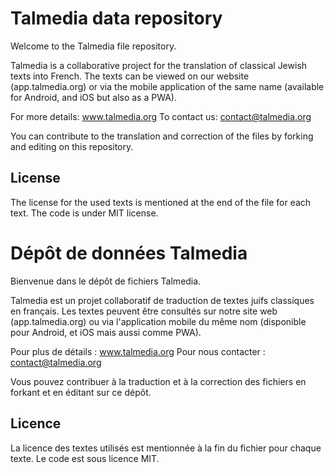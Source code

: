 # Talmedia data repository

Welcome to the Talmedia file repository. 

Talmedia is a collaborative project for the translation of classical Jewish texts into French. The texts can be viewed on our website (app.talmedia.org) or via the mobile application of the same name (available for Android, and iOS but also as a PWA).

For more details: www.talmedia.org
To contact us: contact@talmedia.org

You can contribute to the translation and correction of the files by forking and editing on this repository. 

## License
The license for the used texts is mentioned at the end of the file for each text. 
The code is under MIT license. 

# Dépôt de données Talmedia

Bienvenue dans le dépôt de fichiers Talmedia. 

Talmedia est un projet collaboratif de traduction de textes juifs classiques en français. Les textes peuvent être consultés sur notre site web (app.talmedia.org) ou via l'application mobile du même nom (disponible pour Android, et iOS mais aussi comme PWA).

Pour plus de détails : www.talmedia.org
Pour nous contacter : contact@talmedia.org

Vous pouvez contribuer à la traduction et à la correction des fichiers en forkant et en éditant sur ce dépôt. 

## Licence
La licence des textes utilisés est mentionnée à la fin du fichier pour chaque texte. 
Le code est sous licence MIT. 
